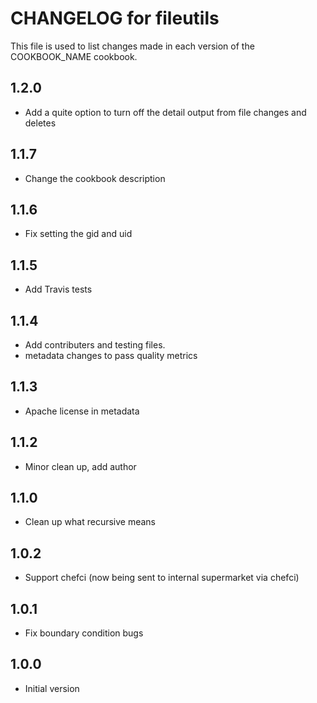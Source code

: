 
# CHANGELOG for fileutils

This file is used to list changes made in each version of the COOKBOOK_NAME
cookbook.

## 1.2.0
* Add a quite option to turn off the detail output from file changes and deletes

## 1.1.7
* Change the cookbook description

## 1.1.6
* Fix setting the gid and uid

## 1.1.5
* Add Travis tests

## 1.1.4
* Add contributers and testing files.
* metadata changes to pass quality metrics

## 1.1.3
* Apache license in metadata

## 1.1.2
* Minor clean up, add author

## 1.1.0
* Clean up what recursive means

## 1.0.2
* Support chefci (now being sent to internal supermarket via chefci)

## 1.0.1
* Fix boundary condition bugs

## 1.0.0
* Initial version
